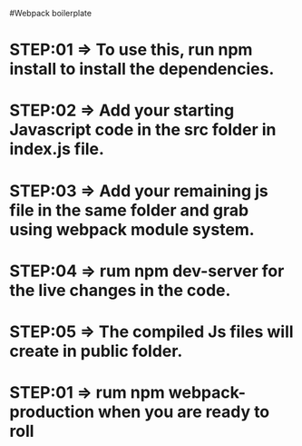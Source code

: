 #Webpack boilerplate

# STEP:01 => To use this, run npm install to install the dependencies.
# STEP:02 => Add your starting Javascript code in the src folder in index.js file.
# STEP:03 => Add your remaining js file in the same folder and grab using webpack module system.
# STEP:04 => rum npm dev-server for the live changes in the code.
# STEP:05 => The compiled Js files will create in public folder.
# STEP:01 => rum npm webpack-production when you are ready to roll
